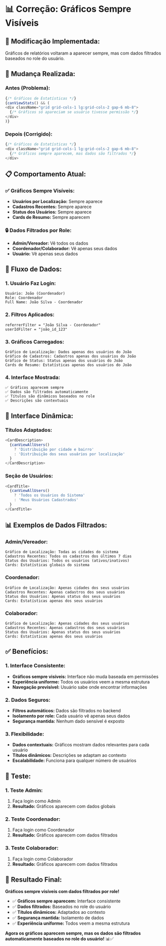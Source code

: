 # 📊 Correção: Gráficos Sempre Visíveis

## 🎯 **Modificação Implementada:**
Gráficos de relatórios voltaram a aparecer sempre, mas com dados filtrados baseados no role do usuário.

## 🔧 **Mudança Realizada:**

### **Antes (Problema):**
```typescript
{/* Gráficos de Estatísticas */}
{canViewStats() && (
<div className="grid grid-cols-1 lg:grid-cols-2 gap-6 mb-8">
  {/* Gráficos só apareciam se usuário tivesse permissão */}
</div>
)}
```

### **Depois (Corrigido):**
```typescript
{/* Gráficos de Estatísticas */}
<div className="grid grid-cols-1 lg:grid-cols-2 gap-6 mb-8">
  {/* Gráficos sempre aparecem, mas dados são filtrados */}
</div>
```

## 📋 **Comportamento Atual:**

### **✅ Gráficos Sempre Visíveis:**
- **Usuários por Localização:** Sempre aparece
- **Cadastros Recentes:** Sempre aparece  
- **Status dos Usuários:** Sempre aparece
- **Cards de Resumo:** Sempre aparecem

### **🔒 Dados Filtrados por Role:**
- **Admin/Vereador:** Vê todos os dados
- **Coordenador/Colaborador:** Vê apenas seus dados
- **Usuário:** Vê apenas seus dados

## 🔄 **Fluxo de Dados:**

### **1. Usuário Faz Login:**
```
Usuário: João (Coordenador)
Role: Coordenador
Full Name: João Silva - Coordenador
```

### **2. Filtros Aplicados:**
```
referrerFilter = "João Silva - Coordenador"
userIdFilter = "joão_id_123"
```

### **3. Gráficos Carregados:**
```
Gráfico de Localização: Dados apenas dos usuários do João
Gráfico de Cadastros: Cadastros apenas dos usuários do João
Gráfico de Status: Status apenas dos usuários do João
Cards de Resumo: Estatísticas apenas dos usuários do João
```

### **4. Interface Mostrada:**
```
✅ Gráficos aparecem sempre
✅ Dados são filtrados automaticamente
✅ Títulos são dinâmicos baseados no role
✅ Descrições são contextuais
```

## 🎨 **Interface Dinâmica:**

### **Títulos Adaptados:**
```typescript
<CardDescription>
  {canViewAllUsers() 
    ? 'Distribuição por cidade e bairro' 
    : 'Distribuição dos seus usuários por localização'
  }
</CardDescription>
```

### **Seção de Usuários:**
```typescript
<CardTitle>
  {canViewAllUsers() 
    ? 'Todos os Usuários do Sistema' 
    : 'Meus Usuários Cadastrados'
  }
</CardTitle>
```

## 📊 **Exemplos de Dados Filtrados:**

### **Admin/Vereador:**
```
Gráfico de Localização: Todas as cidades do sistema
Cadastros Recentes: Todos os cadastros dos últimos 7 dias
Status dos Usuários: Todos os usuários (ativos/inativos)
Cards: Estatísticas globais do sistema
```

### **Coordenador:**
```
Gráfico de Localização: Apenas cidades dos seus usuários
Cadastros Recentes: Apenas cadastros dos seus usuários
Status dos Usuários: Apenas status dos seus usuários
Cards: Estatísticas apenas dos seus usuários
```

### **Colaborador:**
```
Gráfico de Localização: Apenas cidades dos seus usuários
Cadastros Recentes: Apenas cadastros dos seus usuários
Status dos Usuários: Apenas status dos seus usuários
Cards: Estatísticas apenas dos seus usuários
```

## ✅ **Benefícios:**

### **1. Interface Consistente:**
- **Gráficos sempre visíveis:** Interface não muda baseada em permissões
- **Experiência uniforme:** Todos os usuários veem a mesma estrutura
- **Navegação previsível:** Usuário sabe onde encontrar informações

### **2. Dados Seguros:**
- **Filtros automáticos:** Dados são filtrados no backend
- **Isolamento por role:** Cada usuário vê apenas seus dados
- **Segurança mantida:** Nenhum dado sensível é exposto

### **3. Flexibilidade:**
- **Dados contextuais:** Gráficos mostram dados relevantes para cada usuário
- **Títulos dinâmicos:** Descrições se adaptam ao contexto
- **Escalabilidade:** Funciona para qualquer número de usuários

## 🧪 **Teste:**

### **1. Teste Admin:**
1. Faça login como Admin
2. **Resultado:** Gráficos aparecem com dados globais

### **2. Teste Coordenador:**
1. Faça login como Coordenador
2. **Resultado:** Gráficos aparecem com dados filtrados

### **3. Teste Colaborador:**
1. Faça login como Colaborador
2. **Resultado:** Gráficos aparecem com dados filtrados

## 🚀 **Resultado Final:**

**Gráficos sempre visíveis com dados filtrados por role!**

- ✅ **Gráficos sempre aparecem:** Interface consistente
- ✅ **Dados filtrados:** Baseados no role do usuário
- ✅ **Títulos dinâmicos:** Adaptados ao contexto
- ✅ **Segurança mantida:** Isolamento de dados
- ✅ **Experiência uniforme:** Todos veem a mesma estrutura

**Agora os gráficos aparecem sempre, mas os dados são filtrados automaticamente baseados no role do usuário!** 📊✅
